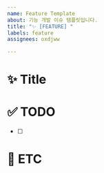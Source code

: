 ```yaml
---
name: Feature Template
about: 기능 개발 이슈 템플릿입니다.
title: "✨ [FEATURE] "
labels: feature
assignees: oxdjww

---
```


# ✨ Title


# ✅ TODO

- [ ]

# 📝 ETC
